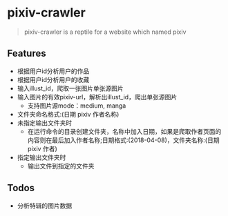 # pixiv-crawler

> pixiv-crawler is a reptile for a website which named pixiv

## Features

- 根据用户id分析用户的作品
- 根据用户id分析用户的收藏
- 输入illust_id，爬取一张图片单张源图片
- 输入图片的有效pixiv-url，解析出illust_id，爬出单张源图片
  - 支持图片源mode：medium, manga
- 文件夹命名格式:(日期 pixiv 作者名称)
- 未指定输出文件夹时
  - 在运行命令的目录创建文件夹，名称中加入日期，如果是爬取作者页面的内容则在最后加入作者名称;日期格式:(2018-04-08)，文件夹名称:(日期 pixiv 作者)
- 指定输出文件夹时
  - 输出文件到指定的文件夹

## Todos

- 分析特辑的图片数据
